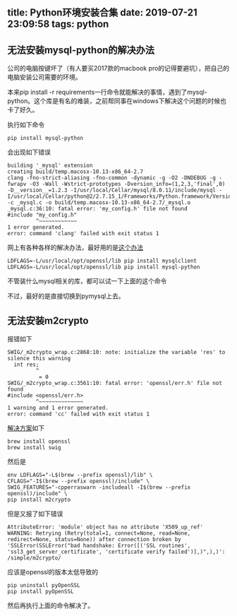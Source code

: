 title: Python环境安装合集
date: 2019-07-21 23:09:58
tags: python
---

## 无法安装mysql-python的解决办法

公司的电脑按键坏了（有人要买2017款的macbook pro的记得要避坑），把自己的电脑安装公司需要的环境。

本来pip install -r requirements一行命令就能解决的事情，遇到了mysql-python。这个库是有名的难装，之前帮同事在windows下解决这个问题的时候也卡了好久。

执行如下命令

```
pip install mysql-python
```

会出现如下错误

```
building '_mysql' extension
creating build/temp.macosx-10.13-x86_64-2.7
clang -fno-strict-aliasing -fno-common -dynamic -g -O2 -DNDEBUG -g -fwrapv -O3 -Wall -Wstrict-prototypes -Dversion_info=(1,2,3,'final',0) -D__version__=1.2.3 -I/usr/local/Cellar/mysql/8.0.11/include/mysql -I/usr/local/Cellar/python@2/2.7.15_1/Frameworks/Python.framework/Versions/2.7/include/python2.7 -c _mysql.c -o build/temp.macosx-10.13-x86_64-2.7/_mysql.o
_mysql.c:36:10: fatal error: 'my_config.h' file not found
#include "my_config.h"
         ^~~~~~~~~~~~~
1 error generated.
error: command 'clang' failed with exit status 1
```

网上有各种各样的解决办法，最好用的是[这个办法](https://github.com/PyMySQL/mysqlclient-python/issues/131#issuecomment-338635251)

```
LDFLAGS=-L/usr/local/opt/openssl/lib pip install mysqlclient
LDFLAGS=-L/usr/local/opt/openssl/lib pip install mysql-python
```

不管装什么mysql相关的库，都可以试一下上面的这个命令

不过，最好的是直接切换到pymysql上去。

## 无法安装m2crypto

报错如下

```
SWIG/_m2crypto_wrap.c:2868:10: note: initialize the variable 'res' to silence this warning
  int res;
         ^
          = 0
SWIG/_m2crypto_wrap.c:3561:10: fatal error: 'openssl/err.h' file not found
#include <openssl/err.h>
         ^~~~~~~~~~~~~~~
1 warning and 1 error generated.
error: command 'cc' failed with exit status 1
```

[解决方案](https://stackoverflow.com/questions/33005354/trouble-installing-m2crypto-with-pip-on-os-x-macos)如下

```
brew install openssl
brew install swig
```

然后是

```
env LDFLAGS="-L$(brew --prefix openssl)/lib" \
CFLAGS="-I$(brew --prefix openssl)/include" \
SWIG_FEATURES="-cpperraswarn -includeall -I$(brew --prefix openssl)/include" \
pip install m2crypto
```

但是又报了如下错误

```
AttributeError: 'module' object has no attribute 'X509_up_ref'
WARNING: Retrying (Retry(total=1, connect=None, read=None, redirect=None, status=None)) after connection broken by 'SSLError(SSLError("bad handshake: Error([('SSL routines', 'ssl3_get_server_certificate', 'certificate verify failed')],)",),)': /simple/m2crypto/
```

应该是openssl的版本太低导致的

```
pip uninstall pyOpenSSL
pip install pyOpenSSL
```

然后再执行上面的命令解决了。
